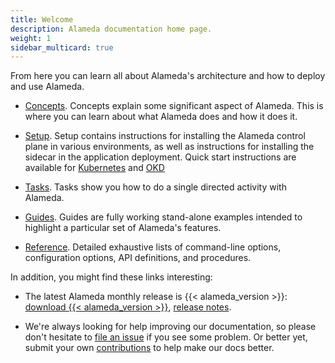 ```yaml
---
title: Welcome
description: Alameda documentation home page.
weight: 1
sidebar_multicard: true
---
```


From here you can learn all about Alameda's architecture and how to deploy and use Alameda.

- [Concepts](/docs/concepts/). Concepts explain some significant aspect of Alameda. This
is where you can learn about what Alameda does and how it does it.

- [Setup](/docs/setup/). Setup contains instructions for installing
  the Alameda control plane in various environments, as well as instructions
  for installing the sidecar in the application deployment. Quick start
  instructions are available for
  [Kubernetes](/docs/setup/kubernetes/) and [OKD](/docs/setup/okd)

- [Tasks](/docs/tasks/). Tasks show you how to do a single directed activity with Alameda.

- [Guides](/docs/guides/). Guides are fully working stand-alone examples
intended to highlight a particular set of Alameda's features.

- [Reference](/docs/reference/). Detailed exhaustive lists of
command-line options, configuration options, API definitions, and procedures.

In addition, you might find these links interesting:

- The latest Alameda monthly release is {{< alameda_version >}}: [download {{< alameda_version >}}](https://github.com/containers-ai/alameda/releases),
[release notes](/about/notes/).

- We're always looking for help improving our documentation, so please don't hesitate to
[file an issue](https://github.com/containers-ai/containers.ai/issues/new) if you see some problem.
Or better yet, submit your own [contributions](/about/contribute/) to help
make our docs better.
